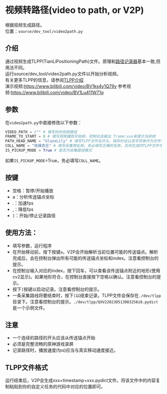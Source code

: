# 视频转路径(video to path, or V2P)

根据视频生成路径。  
位置：`source/dev_tool/video2path.py`

## 介绍
通过视频生成TLPP(TianLiPositioningPath)文件。原理和[路径记录器](./path_recorder.md)基本一致,但用法不同。  
运行source/dev_tool/video2path.py文件以开始分析视频。  
有关更多TLPP的信息，请参阅[TLPP介绍](./TianLiPositioningPath.md)  
演示视频:https://www.bilibili.com/video/BV1ks4y1Q79y
参考视频:https://www.bilibili.com/video/BV1Lu411W71q

## 参数
在`video2path.py`中直接修改以下参数：
```python
VIDEO_PATH = r"" # 填写你的视频路径
FRAME_TO_START = 0 # 填写视频播放开始帧，控制台会输出 frame:xxx来提示当前帧
PATH_HEAD_NAME = "GlazeLily" # 填写TLPP文件名开头。保存时会以该字符串作为文件名的开头。
COLL_NAME = "琉璃百合" # 填写采集物名称。务必填写正确的名称，否则生成的TLPP文件中的adsorptive_position可能为空列表。
IS_PICKUP_MODE = True # 是否为采集路径模式
```

如果`IS_PICKUP_MODE`=True，务必填写`COLL_NAME`。

## 按键
- 空格：暂停/开始播放
- a：分析传送锚点坐标
- .：加速fps
- ,：降低fps
- `]`：开始/停止记录路径

## 使用方法：
- 填写参数，运行程序
- 在开始移动前，按下按键`a`，V2P会开始解析当前位置可能的传送锚点。解析完成后，会在控制台弹出所有可能的传送锚点坐标和index。注意看控制台的提示。
- 在控制台输入对应的index，按下回车，可以查看该传送锚点附近的地形(使用cv2显示)。如果地形符合，在控制台直接按下空格以确认。注意看控制台的提示。
- 按下`]`按键以启动记录。注意看控制台的提示。
- 一条采集路线将要结束时，按下`]`以结束记录。TLPP文件会保存在`./dev/tlpp`目录下。注意看控制台的提示。`./dev/tlpp/QXV220230513083258i0.pydict`是一个示例文件。

## 注意
- 一个连续的路径的开头应该从传送锚点开始
- 必须是完整流畅的原神游戏录屏
- 记录路径时，播放速度(fps)应当与真实移动速度接近。

## TLPP文件格式
运行结束后，V2P会生成xxx+timestamp+xxx.pydict文件。将该文件中的内容复制粘贴到你的自定义任务的代码中对应的位置即可。